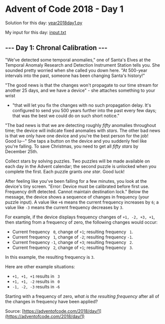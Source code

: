 # Advent of Code 2018 - Day 1

Solution for this day: [year2018day1.py](year2018/day1/year2018day1.py)

My input for this day: [input.txt](year2018/day1/input.txt)

## \--- Day 1: Chronal Calibration ---

"We've detected some temporal anomalies," one of Santa's Elves at the Temporal
Anomaly Research and Detection Instrument Station tells you. She sounded
pretty worried when she called you down here. "At 500-year intervals into the
past, someone has been changing Santa's history!"

"The good news is that the changes won't propagate to our time stream for
another 25 days, and we have a device" - she attaches something to your wrist
- "that will let you fix the changes with no such propagation delay. It's
configured to send you 500 years further into the past every few days; that
was the best we could do on such short notice."

"The bad news is that we are detecting roughly _fifty_ anomalies throughout
time; the device will indicate fixed anomalies with _stars_. The other bad
news is that we only have one device and you're the best person for the job!
Good lu--" She taps a button on the device and you suddenly feel like you're
falling. To save Christmas, you need to get all _fifty stars_ by December
25th.

Collect stars by solving puzzles. Two puzzles will be made available on each
day in the Advent calendar; the second puzzle is unlocked when you complete
the first. Each puzzle grants _one star_. Good luck!

After feeling like you've been falling for a few minutes, you look at the
device's tiny screen. "Error: Device must be calibrated before first use.
Frequency drift detected. Cannot maintain destination lock." Below the
message, the device shows a sequence of changes in frequency (your puzzle
input). A value like `+6` means the current frequency increases by `6`; a
value like `-3` means the current frequency decreases by `3`.

For example, if the device displays frequency changes of `+1, -2, +3, +1`,
then starting from a frequency of zero, the following changes would occur:

  * Current frequency ` 0`, change of `+1`; resulting frequency ` 1`.
  * Current frequency ` 1`, change of `-2`; resulting frequency `-1`.
  * Current frequency `-1`, change of `+3`; resulting frequency ` 2`.
  * Current frequency ` 2`, change of `+1`; resulting frequency ` 3`.

In this example, the resulting frequency is `3`.

Here are other example situations:

  * `+1, +1, +1` results in ` 3`
  * `+1, +1, -2` results in ` 0`
  * `-1, -2, -3` results in `-6`

Starting with a frequency of zero, _what is the resulting frequency_ after all
of the changes in frequency have been applied?



Source: [https://adventofcode.com/2018/day/1](https://adventofcode.com/2018/day/1)

